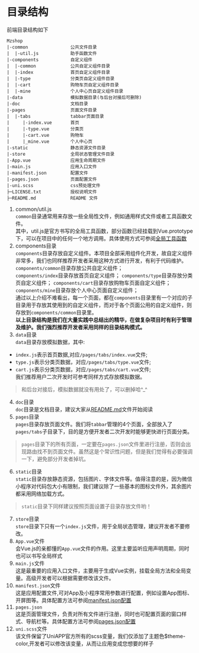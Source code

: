目录结构
========
前端目录结构如下
~~~
Mzshop
|-common                公共文件目录
|  |-util.js            助手函数文件
|-components            自定义组件
|  |-common             公共自定义组件目录
|  |-index              首页自定义组件目录
|  |-type               分类页自定义组件目录
|  |-cart               购物车页自定义组件目录
|  |-mine               个人中心页自定义组件目录
|-data                  模拟数据目录(与后台对接后可删除)
|-doc                   文档目录
|-pages                 页面文件目录
|  |-tabs               tabbar页面目录
|     |-index.vue       首页
|     |-type.vue        分类页
|     |-cart.vue        购物车
|     |_mine.vue        个人中心页
|-static                静态资源文件目录
|-store                 全局状态管理文件目录
|-App.vue               应用生命周期文件
|-main.js               应用入口文件
|-manifest.json         配置文件
|-pages.json            页面配置文件
|-uni.scss              css预处理文件
├─LICENSE.txt           授权说明文件
├─README.md             README 文件
~~~
1. common/util.js    
`common`目录通常用来存放一些全局性文件，例如通用样式文件或者工具函数文件。  
其中，util.js是官方书写的全局工具函数，部分函数已经挂载到Vue.prototype下，可以在项目中的任何一个地方调用。具体使用方式可参阅[全局工具函数](tool.md)  
2. components目录  
`components`目录存放自定义组件。本项目全部采用组件化开发，故自定义组件非常多，我们也同样推荐开发者采用这种方式进行开发，有利于代码维护。  
`components/common`目录存放公共自定义组件；  
`components/index`目录存放首页自定义组件； 
`components/type`目录存放分类页自定义组件； 
`components/cart`目录存放购物车页面自定义组件；
`components/mine`目录存放个人中心页面自定义组件；  
通过以上介绍不难看出，每一个页面，都在`components`目录里有一个对应的子目录用于存放其使用到的自定义组件，而对于各个页面公用的自定义组件，则存放到`components/common`目录里。  
**以上目录结构是我们在大量实践中总结出的精华，在做复杂项目时有利于管理及维护。我们强烈推荐开发者采用同样的目录结构模式。**
3. `data`目录  
`data`目录存放模拟数据，其中:
+ `index.js`表示首页数据,对应`/pages/tabs/index.vue`文件;  
+ `type.js`表示分类页数据，对应`/pages/tabs/type.vue`文件;  
+ `cart.js`表示分类页数据，对应`/pages/tabs/cart.vue`文件;  
我们推荐用户二次开发时可参考同样方式存放模拟数据。  
> 和后台对接后，模拟数据就没有用处了，可以删掉哈^_^
4. `doc`目录  
`doc`目录是文档目录，建议大家从[README.md](README.md)文件开始阅读
5. `pages`目录  
`pages`目录存放页面文件。我们将`tabbar`管理的4个页面，全部放入了`pages/tabs`子目录下，目的是方便开发者二次开发时能够更快进行页面分类。
>`pages`目录下的所有页面，一定要在`pages.json`文件里进行注册，否则会出现路由找不到页面文件。虽然这是个常识性问题，但是我们觉得有必要强调一下，避免部分开发者掉坑。  
6. `static`目录  
`static`目录存放静态资源，包括图片、字体文件等。值得注意的是，因为微信小程序对代码包大小有限制，我们建议除了一些基本的图标文件外，其余图片都采用网络加载方式。  
>`static`目录下同样建议按照页面设置子目录存放文件哟！
7. `store`目录  
`store`目录下只有一个`index.js`文件，用于全局状态管理，建议开发者不要修改。
8. `App.vue`文件  
会Vue.js的亲都懂的`App.vue`文件的作用。这里主要监听应用声明周期，同时也可以书写全局样式
9. `main.js`文件  
这是最重要的应用入口文件，主要用于生成Vue实例，挂载全局方法和全局变量。高级开发者可以根据需要修改该文件。
10. `manifest.json`文件  
这是应用配置文件,可对App及小程序常用参数进行配置，例如设置App图标、开屏图等。具体配置方法可参阅[manifest.json配置](https://uniapp.dcloud.io/collocation/manifest)
11. `pages.json`  
这是页面管理文件，负责对所有文件进行注册，同时也可配置页面的窗口样式、导航栏等。具体配置方法可参阅[pages.json配置](https://uniapp.dcloud.io/collocation/pages)
11. `uni.scss`文件  
该文件保留了UniAPP官方所有的scss变量，我们仅添加了主题色$theme-color,开发者可以修改该变量，从而让应用变成您想要的样子